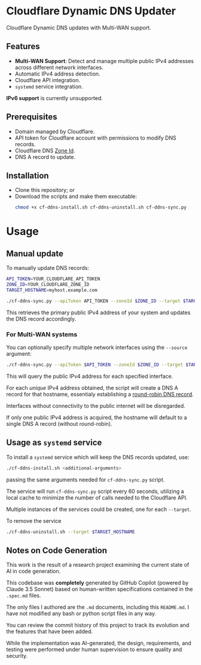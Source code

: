 # Cloudflare Dynamic DNS Updater

Cloudflare Dynamic DNS updates with Multi-WAN support.



## Features

- **Multi-WAN Support**: Detect and manage multiple public IPv4 addresses across different network interfaces.
- Automatic IPv4 address detection.
- Cloudflare API integration.
- `systemd` service integration.

**IPv6 support** is currently unsupported.



## Prerequisites

- Domain managed by Cloudflare.
- API token for Cloudflare account with permissions to modify DNS records.
- Cloudflare DNS [Zone Id](https://developers.cloudflare.com/fundamentals/setup/find-account-and-zone-ids/).
- DNS A record to update.



## Installation

- Clone this repository; or
- Download the scripts and make them executable:
    ```bash
    chmod +x cf-ddns-install.sh cf-ddns-uninstall.sh cf-ddns-sync.py
    ```



# Usage

## Manual update

To manually update DNS records:

```bash
API_TOKEN=YOUR_CLOUDFLARE_API_TOKEN
ZONE_ID=YOUR_CLOUDFLARE_ZONE_ID
TARGET_HOSTNAME=myhost.example.com

./cf-ddns-sync.py --apiToken API_TOKEN --zoneId $ZONE_ID --target $TARGET_HOSTNAME --verbose
```

This retrieves the primary public IPv4 address of your system and updates the DNS record accordingly.



### For Multi-WAN systems

You can optionally specify multiple network interfaces using the `--source` argument:

```bash
./cf-ddns-sync.py --apiToken $API_TOKEN --zoneId $ZONE_ID --target $TARGET_HOSTNAME --verbose --source eth0 --source eth1
```

This will query the public IPv4 address for each specified interface. 

For each _unique_ IPv4 address obtained, the script will create a DNS A record for that hostname, essentialy establishing a [round-robin DNS record](https://www.cloudflare.com/learning/dns/glossary/round-robin-dns/).

Interfaces without connectivity to the public internet will be disregarded. 

If only one public IPv4 address is acquired, the hostname will default to a single DNS A record (without round-robin).



## Usage as `systemd` service

To install a `systemd` service which will keep the DNS records updated, use:

```bash
./cf-ddns-install.sh <additional-arguments>
```

passing the same arguments needed for `cf-ddns-sync.py` script.

The service will run `cf-ddns-sync.py` script every 60 seconds, utilizing a local cache to minimize the number of calls needed to the Cloudflare API.

Multiple instances of the services could be created, one for each `--target`.

To remove the service

```bash
./cf-ddns-uninstall.sh --target $TARGET_HOSTNAME
```



## Notes on Code Generation

This work is the result of a research project examining the current state of AI in code generation.

This codebase was **completely** generated by GitHub Copilot (powered by Claude 3.5 Sonnet) based on human-written specifications contained in the `.spec.md` files. 

The only files I authored are the `.md` documents, including this `README.md`. I have not modified any bash or python script files in any way.

You can review the commit history of this project to track its evolution and the features that have been added.

While the implementation was AI-generated, the design, requirements, and testing were performed under human supervision to ensure quality and security. 
